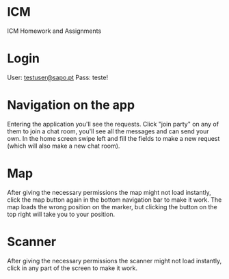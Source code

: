 # ICM
ICM Homework and Assignments

# Login
User: testuser@sapo.pt
Pass: teste!

# Navigation on the app
Entering the application you'll see the requests. 
Click "join party" on any of them to join a chat room, you'll see all the messages and can send your own.
In the home screen swipe left and fill the fields to make a new request (which will also make a new chat room).

# Map 
After giving the necessary permissions the map might not load instantly, click the map button again in the bottom navigation bar to make it work.
The map loads the wrong position on the marker, but clicking the button on the top right will take you to your position.

# Scanner
After giving the necessary permissions the scanner might not load instantly, click in any part of the screen to make it work.
